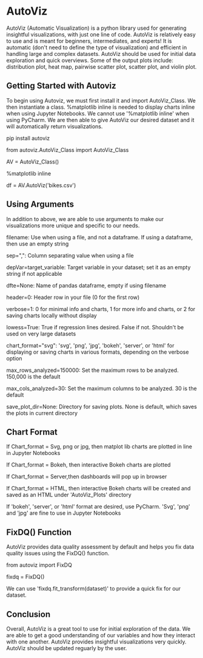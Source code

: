 # AutoViz
AutoViz (Automatic Visualization) is a python library used for generating insightful visualizations, with just one line of code. AutoViz is relatively easy to use and is meant for beginners, intermediates, and experts! It is automatic (don't need to define the type of visualization) and efficient in handling large and complex datasets. AutoViz should be used for initial data exploration and quick overviews. Some of the output plots include: distribution plot, heat map, pairwise scatter plot, scatter plot, and violin plot. 

## Getting Started with Autoviz 
To begin using Autoviz, we must first install it and import AutoViz_Class. We then instantiate a class. %matplotlib inline is needed to display charts inline when using Jupyter Notebooks. We cannot use '%matplotlib inline' when using PyCharm. We are then able to give AutoViz our desired dataset and it will automatically return visualizations. 

pip install autoviz ​

from autoviz.AutoViz_Class import AutoViz_Class​

AV = AutoViz_Class()​

%matplotlib inline​

df = AV.AutoViz('bikes.csv')​

## Using Arguments
In addition to above, we are able to use arguments to make our visualizations more unique and specific to our needs. 

filename: Use when using a file, and not a dataframe. If using a dataframe, then use an empty string​

sep=",": Column separating value when using a file ​

depVar=target_variable: Target variable in your dataset; set it as an empty string if not applicable​

dfte=None: Name of pandas dataframe, empty if using filename​

header=0: Header row in your file (0 for the first row)​

verbose=1: 0 for minimal info and charts, 1 for more info and charts, or 2 for saving charts locally without display​

lowess=True: True if regression lines desired. False if not. Shouldn't be used on very large datasets​

chart_format="svg": 'svg', 'png', 'jpg', 'bokeh', 'server', or 'html' for displaying or saving charts in various formats, depending on the verbose option

max_rows_analyzed=150000: Set the maximum rows to be analyzed. 150,000 is the default​

max_cols_analyzed=30: Set the maximum columns to be analyzed. 30 is the default​

save_plot_dir=None: Directory for saving plots. None is default, which saves the plots in current directory​

## Chart Format

If Chart_format = Svg, png or jpg, then matplot lib charts are plotted in line in Jupyter Notebooks​

If Chart_format = Bokeh, then interactive Bokeh charts are plotted​

If Chart_format = Server,then dashboards will pop up in browser​

If Chart_format = HTML, then interactive Bokeh charts will be created and saved as an HTML under 'AutoViz_Plots' directory ​

If 'bokeh', 'server', or 'html' format are desired, use PyCharm. 'Svg', 'png' and 'jpg' are fine to use in Jupyter Notebooks​

## FixDQ() Function 
AutoViz provides data quality assessment by default and helps you fix data quality issues using the FixDQ() function​. 

from autoviz import FixDQ​

fixdq = FixDQ()

We can use 'fixdq.fit_transform(dataset)' to provide a quick fix for our dataset. 


## Conclusion
Overall, AutoViz is a great tool to use for initial exploration of the data. We are able to get a good understanding of our variables and how they interact with one another. AutoViz provides insightful visualizations  very quickly. AutoViz should be updated reguarly by the user. 



